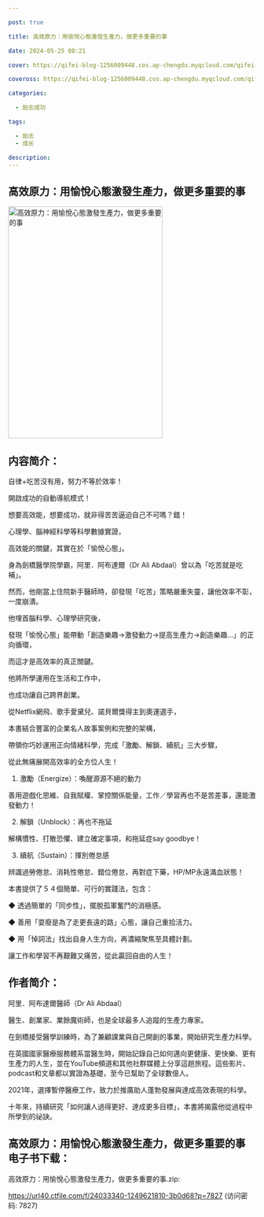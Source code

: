 ```yaml
---

post: true

title: 高效原力：用愉悅心態激發生產力，做更多重要的事

date: 2024-05-25 08:21

cover: https://qifei-blog-1256009448.cos.ap-chengdu.myqcloud.com/qifei-blog/661252fe68eb935713e22d2a.jpg

coveross: https://qifei-blog-1256009448.cos.ap-chengdu.myqcloud.com/qifei-blog/661252fe68eb935713e22d2a.jpg

categories:

  - 励志成功

tags:

  - 励志
  - 成长

description:
---
```


## 高效原力：用愉悅心態激發生產力，做更多重要的事
<img alt=" 高效原力：用愉悅心態激發生產力，做更多重要的事" class="aligncenter loading" data-was-processed="true" decoding="async" fetchpriority="high" height="471" src="https://qifei-blog-1256009448.cos.ap-chengdu.myqcloud.com/qifei-blog/661252fe68eb935713e22d2a.jpg" style="cursor: zoom-in;" width="314"/>

## 内容简介：

自律+吃苦沒有用，努力不等於效率！<br/>

開啟成功的自動導航模式！

想要高效能，想要成功，就非得苦苦逼迫自己不可嗎？錯！<br/>

心理學、腦神經科學等科學數據實證，<br/>

高效能的關鍵，其實在於「愉悅心態」。

身為劍橋醫學院學霸，阿里．阿布達爾（Dr Ali Abdaal）曾以為「吃苦就是吃補」。<br/>

然而，他剛當上住院新手醫師時，卻發現「吃苦」策略嚴重失靈，讓他效率不彰，一度崩潰。<br/>

他埋首腦科學、心理學研究後，<br/>

發現「愉悅心態」能帶動「創造樂趣→激發動力→提高生產力→創造樂趣…」的正向循環，<br/>

而這才是高效率的真正關鍵。<br/>

他將所學運用在生活和工作中，<br/>

也成功讓自己跨界創業。

從Netflix網飛、歌手愛黛兒、諾貝爾獎得主到奧運選手，<br/>

本書結合豐富的企業名人故事案例和完整的架構，<br/>

帶領你巧妙運用正向情緒科學，完成「激勵、解鎖、續航」三大步驟，<br/>

從此無痛展開高效率的全方位人生！

1. 激勵（Energize）：喚醒源源不絕的動力<br/>

善用遊戲化思維、自我賦權、掌控關係能量，工作／學習再也不是苦差事，還能激發動力！

2. 解鎖（Unblock）：再也不拖延<br/>

解構慣性、打散恐懼、建立確定事項，和拖延症say goodbye！

3. 續航（Sustain）：揮別倦怠感<br/>

辨識過勞倦怠、消耗性倦怠、錯位倦怠，再對症下藥，HP/MP永遠滿血狀態！

本書提供了５４個簡單、可行的實踐法，包含：<br/>

◆ 透過簡單的「同步性」，擺脫孤軍奮鬥的消極感。<br/>

◆ 善用「耍廢是為了走更長遠的路」心態，讓自己重拾活力。<br/>

◆ 用「悼詞法」找出自身人生方向，再濃縮聚焦至具體計劃。

讓工作和學習不再艱難又痛苦，從此贏回自由的人生！

## 作者简介：

阿里．阿布達爾醫師（Dr Ali Abdaal）

醫生、創業家、業餘魔術師，也是全球最多人追蹤的生產力專家。

在劍橋接受醫學訓練時，為了兼顧課業與自己開創的事業，開始研究生產力科學。

在英國國家醫療服務體系當醫生時，開始記錄自己如何邁向更健康、更快樂、更有生產力的人生，並在YouTube頻道和其他社群媒體上分享這趟旅程。這些影片、podcast和文章都以實證為基礎，至今已幫助了全球數億人。

2021年，選擇暫停醫療工作，致力於推廣助人蓬勃發展與達成高效表現的科學。

十年來，持續研究「如何讓人過得更好、達成更多目標」，本書將揭露他從過程中所學到的祕訣。

## 高效原力：用愉悅心態激發生產力，做更多重要的事 电子书下载：
高效原力：用愉悅心態激發生產力，做更多重要的事.zip: 

https://url40.ctfile.com/f/24033340-1249621810-3b0d68?p=7827 (访问密码: 7827)
